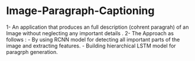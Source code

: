 # Image-Paragraph-Captioning
1- An application that produces an full description (cohrent paragrah) of an Image without neglecting any important details .
2- The Approach as follows :
        - By using RCNN model for detecting all important parts of the image and extracting features.
        - Building hierarchical LSTM model for paragrph generation.
